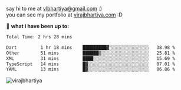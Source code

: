 say hi to me at [vlbhartiya@gmail.com](mailto:vlbhartiya@gmail.com) :)<br/>
you can see my portfolio at [virajbhartiya.com](https://virajbhartiya.com) :D<br/>


🚀 **what i have been up to:**

<!--START_SECTION:waka-->

```txt
Total Time: 2 hrs 28 mins

Dart         1 hr 18 mins    █████████▓░░░░░░░░░░░░░░░   38.98 %
Other        51 mins         ██████▒░░░░░░░░░░░░░░░░░░   25.81 %
XML          31 mins         ████░░░░░░░░░░░░░░░░░░░░░   15.69 %
TypeScript   14 mins         █▓░░░░░░░░░░░░░░░░░░░░░░░   07.01 %
YAML         13 mins         █▓░░░░░░░░░░░░░░░░░░░░░░░   06.86 %
```

<!--END_SECTION:waka-->

<p align="left"> <img src="https://komarev.com/ghpvc/?username=virajbhartiya&color=blue" alt="virajbhartiya" /> </p>
